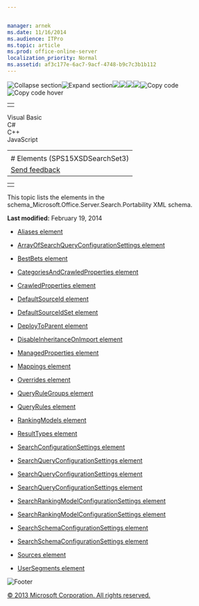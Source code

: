 ```yaml
---


manager: arnek
ms.date: 11/16/2014
ms.audience: ITPro
ms.topic: article
ms.prod: office-online-server
localization_priority: Normal
ms.assetid: af3c177e-6ac7-9acf-4748-b9c7c3b1b112
---
```


![Collapse
section](../icons/collapse_all.gif "Collapse section")![Expand
section](../icons/expand_all.gif "Expand section")![](../icons/collapse_all.gif)![](../icons/expand_all.gif)![](../icons/dropdown.gif)![](../icons/dropdownHover.gif)![Copy
code](../icons/copycode.gif "Copy code")![Copy code
hover](../icons/copycodeHighlight.gif "Copy code hover")
<table>
<tbody>
<tr class="odd">
<td align="left"></td>
</tr>
</tbody>
</table>

Visual Basic  
C\#  
C++  
JavaScript  

<table>
<tbody>
<tr class="odd">
<td align="left"><span id="runningHeaderText"></span></td>
</tr>
<tr class="even">
<td align="left"># Elements (SPS15XSDSearchSet3)</td>
</tr>
<tr class="odd">
<td align="left"><span id="headfeedbackarea" class="feedbackhead"><a href="javascript:SubmitFeedback(&#39;docthis@Microsoft.com&#39;,&#39;&#39;,&#39;&#39;,&#39;&#39;,&#39;1.0.18082.1225&#39;,&#39;%0\dThank%20you%20for%20your%20feedback.%20The%20developer%20writing%20teams%20use%20your%20feedback%20to%20improve%20documentation.%20While%20we%20are%20reviewing%20your%20feedback,%20we%20may%20send%20you%20e-mail%20to%20ask%20for%20clarification%20or%20feedback%20on%20a%20solution.%20We%20do%20not%20use%20your%20e-mail%20address%20for%20any%20other%20purpose%20and%20we%20delete%20it%20after%20we%20finish%20our%20review.%0\AFor%20further%20information%20about%20the%20privacy%20policies%20of%20Microsoft,%20please%20see%20http://privacy.microsoft.com/en-us/default.aspx.%0\A%0\d&#39;,&#39;Customer%20feedback&#39;);">Send feedback</a></span></td>
</tr>
</tbody>
</table>

<table>
<colgroup>
<col width="100%" />
</colgroup>
<tbody>
<tr class="odd">
<td align="left"></td>
</tr>
</tbody>
</table>

This topic lists the elements in the <span
class="keyword">schema\_Microsoft.Office.Server.Search.Portability</span>
XML schema.

**Last modified:** February 19, 2014

-   [Aliases element](aliases-element-searchschemaconfigurationsettings-complextypesps15xsdsearchset3.htm)

-   [ArrayOfSearchQueryConfigurationSettings
    element](arrayofsearchqueryconfigurationsettings-element-sps15xsdsearchset3.htm)

-   [BestBets element](bestbets-element-searchqueryconfigurationsettings-complextypesps15xsdsearchset3.htm)

-   [CategoriesAndCrawledProperties
    element](categoriesandcrawledproperties-element-searchschemaconfigurationsettings-complex.htm)

-   [CrawledProperties
    element](crawledproperties-element-searchschemaconfigurationsettings-complextypesps15xsds.htm)

-   [DefaultSourceId element](defaultsourceid-element-searchqueryconfigurationsettings-complextypesps15xsdsear.htm)

-   [DefaultSourceIdSet
    element](defaultsourceidset-element-searchqueryconfigurationsettings-complextypesps15xsds.htm)

-   [DeployToParent element](deploytoparent-element-searchqueryconfigurationsettings-complextypesps15xsdsearc.htm)

-   [DisableInheritanceOnImport
    element](disableinheritanceonimport-element-searchqueryconfigurationsettings-complextypes.htm)

-   [ManagedProperties
    element](managedproperties-element-searchschemaconfigurationsettings-complextypesps15xsds.htm)

-   [Mappings element](mappings-element-searchschemaconfigurationsettings-complextypesps15xsdsearchset3.htm)

-   [Overrides element](overrides-element-searchschemaconfigurationsettings-complextypesps15xsdsearchset.htm)

-   [QueryRuleGroups element](queryrulegroups-element-searchqueryconfigurationsettings-complextypesps15xsdsear.htm)

-   [QueryRules element](queryrules-element-searchqueryconfigurationsettings-complextypesps15xsdsearchset.htm)

-   [RankingModels element](rankingmodels-element-searchrankingmodelconfigurationsettings-complextypesps15xs.htm)

-   [ResultTypes element](resulttypes-element-searchqueryconfigurationsettings-complextypesps15xsdsearchse.htm)

-   [SearchConfigurationSettings
    element](searchconfigurationsettings-element-sps15xsdsearchset3.htm)

-   [SearchQueryConfigurationSettings
    element](searchqueryconfigurationsettings-element-searchconfigurationsettings-complextype.htm)

-   [SearchQueryConfigurationSettings
    element](searchqueryconfigurationsettings-element-arrayofsearchqueryconfigurationsettings.htm)

-   [SearchQueryConfigurationSettings
    element](searchqueryconfigurationsettings-element-sps15xsdsearchset3.htm)

-   [SearchRankingModelConfigurationSettings
    element](searchrankingmodelconfigurationsettings-element-sps15xsdsearchset3.htm)

-   [SearchRankingModelConfigurationSettings
    element](searchrankingmodelconfigurationsettings-element-searchconfigurationsettings-comp.htm)

-   [SearchSchemaConfigurationSettings
    element](searchschemaconfigurationsettings-element-searchconfigurationsettings-complextyp.htm)

-   [SearchSchemaConfigurationSettings
    element](searchschemaconfigurationsettings-element-sps15xsdsearchset3.htm)

-   [Sources element](sources-element-searchqueryconfigurationsettings-complextypesps15xsdsearchset3.htm)

-   [UserSegments element](usersegments-element-searchqueryconfigurationsettings-complextypesps15xsdsearchs.htm)

![Footer](../icons/footer.gif "Footer")

[© 2013 Microsoft Corporation. All rights
reserved.](office-2013-documentation-copyright-notice.htm)



